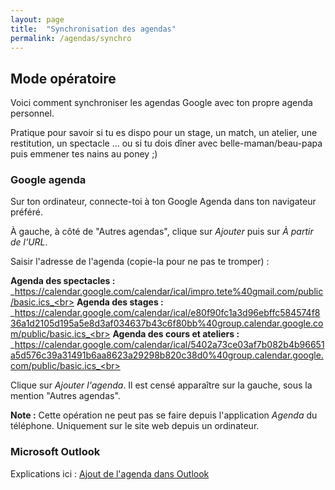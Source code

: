 ```yaml
---
layout: page
title:  "Synchronisation des agendas"
permalink: /agendas/synchro
---
```


## Mode opératoire

Voici comment synchroniser les agendas Google avec ton propre agenda personnel.

Pratique pour savoir si tu es dispo pour un stage, un match, un atelier, une restitution, un spectacle ... ou si tu dois dîner avec belle-maman/beau-papa puis emmener tes nains au poney ;)

### Google agenda

Sur ton ordinateur, connecte-toi à ton Google Agenda dans ton navigateur préféré.

À gauche, à côté de "Autres agendas", clique sur _Ajouter_ puis sur _À partir de l'URL_.

Saisir l'adresse de l'agenda (copie-la pour ne pas te tromper) :<br>

**Agenda des spectacles :** _https://calendar.google.com/calendar/ical/impro.tete%40gmail.com/public/basic.ics_<br>
**Agenda des stages :** _https://calendar.google.com/calendar/ical/e80f90fc1a3d96ebffc584574f836a1d2105d195a5e8d3af034637b43c6f80bb%40group.calendar.google.com/public/basic.ics_<br>
**Agenda des cours et ateliers :** _https://calendar.google.com/calendar/ical/5402a73ce03af7b082b4b96651a5d576c39a31491b6aa8623a29298b820c38d0%40group.calendar.google.com/public/basic.ics_<br>


Clique sur _Ajouter l'agenda_. Il est censé apparaître sur la gauche, sous la mention "Autres agendas".

**Note :** Cette opération ne peut pas se faire depuis l'application _Agenda_ du téléphone. Uniquement sur le site web depuis un ordinateur.

### Microsoft Outlook
Explications ici : <a href='https://www.softwareadvice.fr/blog/3211/ajouter-calendrier-outlook'>Ajout de l'agenda dans Outlook</a>
